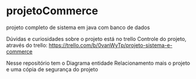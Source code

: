 # projetoCommerce
projeto completo de sistema em java com banco de dados

Dúvidas e curiosidades sobre o projeto está no trello
Controle do projeto, através do trello: https://trello.com/b/0vanWyTp/projeto-sistema-e-commerce

Nesse repositório tem o Diagrama entidade Relacionamento mais o projeto e uma cópia de segurança do projeto
